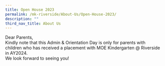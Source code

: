 ```yaml
---
title: Open House 2023
permalink: /mk-riverside/About-Us/Open-House-2023/
description: ""
third_nav_title: About Us
---
```


Dear Parents,<br>Kindly note that this Admin &amp; Orientation Day is only for parents with children who has received a placement with MOE Kindergarten @ Riverside in AY2024. <br>We look forward to seeing you!